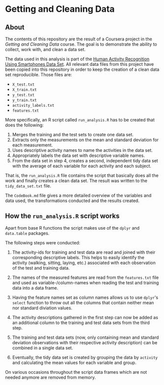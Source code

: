 Getting and Cleaning Data
=========================

About
-----

The contents of this repository are the result of a Coursera project in the _Getting and Cleaning Data_ course. The goal is to demonstrate the ability to collect, work with, and clean a data set.

The data used in this analysis is part of the [Human Activity Recognition Using Smartphones Data Set](http://archive.ics.uci.edu/ml/datasets/Human+Activity+Recognition+Using+Smartphones). All relevant data files from this project have been copied into this repository in order to keep the creation of a clean data set reproducible. Those files are:
* `X_test.txt`
* `X_train.txt`
* `y_test.txt`
* `y_train.txt`
* `activity_labels.txt`
* `features.txt`

More specifically, an R script called `run_analysis.R` has to be created that does the following:

1. Merges the training and the test sets to create one data set.
2. Extracts only the measurements on the mean and standard deviation for each measurement.
3. Uses descriptive activity names to name the activities in the data set.
4. Appropriately labels the data set with descriptive variable names.
5. From the data set in step 4, creates a second, independent tidy data set with the average of each variable for each activity and each subject.

That is, the `run_analysis.R` file contains the script that basically does all the work and finally creates a clean data set. The result was written to the `tidy_data_set.txt` file.

The `CodeBook.md` file gives a more detailed overview of the variables and data used, the transformations conducted and the results created.

How the `run_analysis.R` script works
-------------------------------------

Apart from base R functions the script makes use of the `dplyr` and `data.table` packages.

The following steps were conducted:

1. The activity-ids for training and test data are read and joined with their corresponding descriptive labels. This helps to easily identify the activity (walking, sitting, laying, etc.) associated with each observation of the test and training data.

2. The names of the measured features are read from the `features.txt` file and used as variable-/column-names when reading the test and training data into a data frame.

3. Having the feature names set as column names allows us to use `dplyr`'s `select` function to throw out all the columns that contain neither mean nor standard diviation values.

4. The activity descriptions gathered in the first step can now be added as an additional column to the training and test data sets from the third step.

5. The training and test data sets (now, only containing mean and standard deviation observations with their respective activity description) can be combined in a single data set.

6. Eventually, the tidy data set is created by grouping the data by `activity` and calculating the mean values for each variable and group.

On various occasions throughout the script data frames which are not needed anymore are removed from memory.